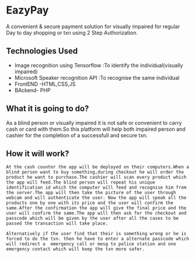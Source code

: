 # EazyPay

   A convenient & secure payment solution for visually impaired for regular Day to day shopping or txn using 2 Step Authorization.


## Technologies Used


  * Image recognition using Tensorflow :To identify the individual(visually impaired)
  * Microsoft Speaker recognition API :To recognise the same individual
  * FrontEND -HTML,CSS,JS
  * BAckend- PHP



## What it is going to do?


   As a blind person or visually impaired it is not safe or convenient to carry cash or card with them.So this platform will help both impaired person and cashier for the completion of a successfull and secure txn.


## How it will work?


    At the cash counter the app will be deployed on their computers.When a blind person want to buy something,during checkout he will order the product he want to purchase.The cashier will scan every product which the app will feed.The blind person will repeat his unique identification id which the computer will feed and recognise him from the server.The app will then take the picture of the user through webcam and will authenticate the user. Now the app will speak all the products one by one with its price and the user will confirm the same.After the confirmation the app will give the final price and the user will confirm the same.The app will then ask for the checkout and passcode which will be given by the user after all the cases to be passed the transaction will take place.

    Alternatively if the user find that their is something wrong or he is forced to do the txn. then he have to enter a alternate passcode which will redirect a  emergency call or mesg to police station and one emergency contact which will keep the txn more safer.



    

